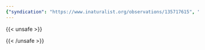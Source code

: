 ```yaml
---
{"syndication": "https://www.inaturalist.org/observations/135717615", "date": "2022-09-18T13:09:50-04:00", "taxon": {"name": "Dicranum scoparium", "common_name": "Broom Forkmoss"}, "quality_grade": "needs_id", "identifications_most_agree": false, "species_guess": "Broom Forkmoss", "identifications_most_disagree": false, "captive": false, "project_ids": [], "community_taxon_id": null, "geojson": {"type": "Point", "coordinates": [-73.1676619444, 42.6371022222]}, "owners_identification_from_vision": false, "identifications_count": 0, "obscured": false, "num_identification_agreements": 0, "num_identification_disagreements": 0, "place_guess": "Mount Greylock State Reservation, Adams, MA 01220, USA", "photos": [{"id": 231519089, "license_code": "cc-by-nc", "original_dimensions": {"width": 1536, "height": 2048}, "url": "https://inaturalist-open-data.s3.amazonaws.com/photos/231519089/square.jpeg", "attribution": "(c) Brandon Rozek, all rights reserved", "flags": []}, {"id": 231519113, "license_code": "cc-by-nc", "original_dimensions": {"width": 1536, "height": 2048}, "url": "https://inaturalist-open-data.s3.amazonaws.com/photos/231519113/square.jpeg", "attribution": "(c) Brandon Rozek, all rights reserved", "flags": []}]}
---
```

{{< unsafe >}}

{{< /unsafe >}}
